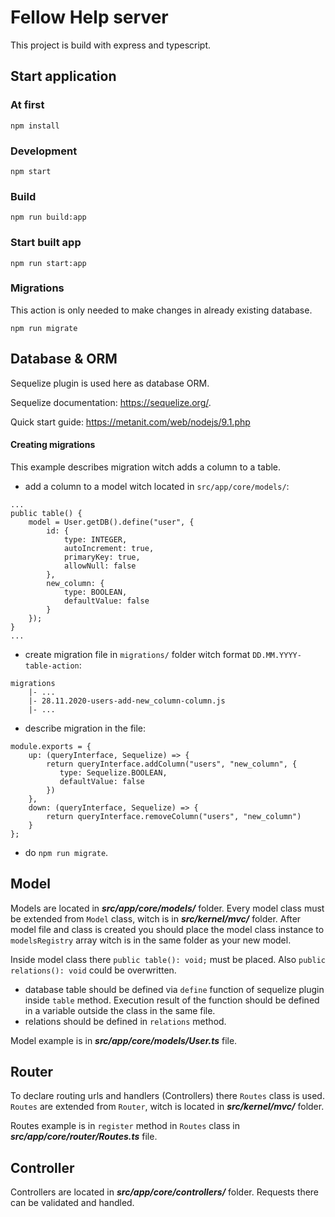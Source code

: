 # Fellow Help server

This project is build with express and typescript.

## Start application

### At first

    npm install

### Development

    npm start
    
### Build

    npm run build:app
    
### Start built app
    
    npm run start:app
    
### Migrations

This action is only needed to make changes in already existing database.

    npm run migrate

## Database & ORM

Sequelize plugin is used here as database ORM.

Sequelize documentation: https://sequelize.org/.

Quick start guide: https://metanit.com/web/nodejs/9.1.php

#### Creating migrations

This example describes migration witch adds a column to a table.

 - add a column to a model witch located in `src/app/core/models/`:
```
...
public table() {
    model = User.getDB().define("user", {
        id: {
            type: INTEGER,
            autoIncrement: true,
            primaryKey: true,
            allowNull: false
        },
        new_column: {
            type: BOOLEAN,
            defaultValue: false
        }
    });
}
...
```

 - create migration file in `migrations/` folder witch format `DD.MM.YYYY-table-action`:
 
```
migrations
    |- ...
    |- 28.11.2020-users-add-new_column-column.js
    |- ...
```

 - describe migration in the file:
 
```
module.exports = {
    up: (queryInterface, Sequelize) => {
        return queryInterface.addColumn("users", "new_column", {
           type: Sequelize.BOOLEAN,
           defaultValue: false
        })
    },
    down: (queryInterface, Sequelize) => {
        return queryInterface.removeColumn("users", "new_column")
    }
};
```

 - do `npm run migrate`.

## Model

Models are located in ***src/app/core/models/*** folder. Every model class must be extended from `Model` class, witch is in ***src/kernel/mvc/*** folder.
After model file and class is created you should place the model class instance to `modelsRegistry` array witch is in the same folder as your new model.

Inside model class there `public table(): void;` must be placed. Also `public relations(): void` could be overwritten.
 - database table should be defined via `define` function of sequelize plugin inside `table` method. Execution result of the function should be defined in a variable outside the class in the same file.
 - relations should be defined in `relations` method.
 
Model example is in ***src/app/core/models/User.ts*** file.

## Router

To declare routing urls and handlers (Controllers) there `Routes` class is used. `Routes` are extended from `Router`,
witch is located in ***src/kernel/mvc/*** folder.

Routes example is in `register` method in `Routes` class in ***src/app/core/router/Routes.ts*** file.

## Controller

Controllers are located in ***src/app/core/controllers/*** folder. Requests there can be validated and handled.
